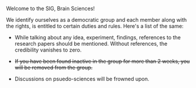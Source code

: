 Welcome to the SIG, Brain Sciences!

We identify ourselves as a democratic group and each member along with the rights, is entitled to certain duties and rules. Here's a list of the same:

- While talking about any idea, experiment, findings, references to the research papers should be mentioned. Without references, the credibility vanishes to zero.

- ~~If you have been found inactive in the group for more than 2 weeks, you will be removed from the group.~~

- Discussions on psuedo-sciences will be frowned upon.
<!-- - You will participate in the briefings and the newsletters the group releases -->
